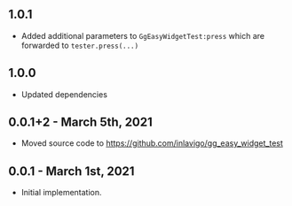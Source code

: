 ## 1.0.1

- Added additional parameters to `GgEasyWidgetTest:press` which are
  forwarded to `tester.press(...)`

## 1.0.0

- Updated dependencies

## 0.0.1+2 - March 5th, 2021

- Moved source code to <https://github.com/inlavigo/gg_easy_widget_test>

## 0.0.1 - March 1st, 2021

- Initial implementation.

